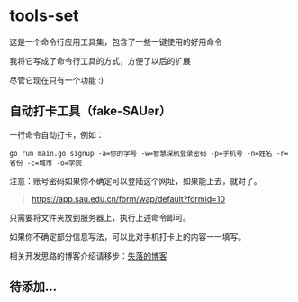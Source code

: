 # tools-set
这是一个命令行应用工具集，包含了一些一键使用的好用命令

我将它写成了命令行工具的方式，方便了以后的扩展

尽管它现在只有一个功能 :)

## 自动打卡工具（fake-SAUer）

一行命令自动打卡，例如：

```shell
go run main.go signup -a=你的学号 -w=智慧深航登录密码 -p=手机号 -n=姓名 -r=省份 -c=城市 -o=学院
```

注意：账号密码如果你不确定可以登陆这个网址，如果能上去，就对了。

> 
> https://app.sau.edu.cn/form/wap/default?formid=10
> 

只需要将文件夹放到服务器上，执行上述命令即可。

如果你不确定部分信息写法，可以比对手机打卡上的内容一一填写。

相关开发思路的博客介绍请移步：[失落的博客](https://sh1luo.gitee.io/)

## 待添加...